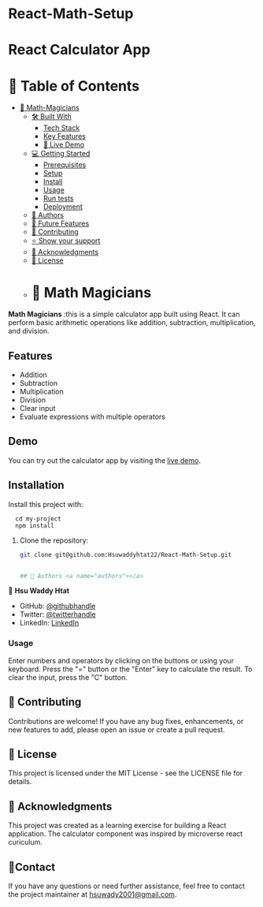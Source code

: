 # React-Math-Setup
# React Calculator App

# 📗 Table of Contents

- [📖 Math-Magicians ](#-math_magicians-)
  - [🛠 Built With ](#-built-with-)
    - [Tech Stack ](#tech-stack-)
    - [Key Features ](#key-features-)
    - [🚀 Live Demo ](#-live-demo-) 
  - [💻 Getting Started ](#-getting-started-)
    - [Prerequisites](#prerequisites)
    - [Setup](#setup)
    - [Install](#install)
    - [Usage](#usage)
    - [Run tests](#run-tests)
    - [Deployment](#deployment)
  - [👥 Authors ](#-authors-)
  - [🔭 Future Features ](#-future-features-)
  - [🤝 Contributing ](#-contributing-)
  - [⭐️ Show your support ](#️-show-your-support-)
  - [🙏 Acknowledgments ](#-acknowledgments-)
  - [📝 License ](#-license-)
  - # 📖 Math Magicians <a name="about-project"></a>
**Math Magicians**
:this is a simple calculator app built using React. It can perform basic arithmetic operations like addition, subtraction, multiplication, and division.

## Features

- Addition
- Subtraction
- Multiplication
- Division
- Clear input
- Evaluate expressions with multiple operators

## Demo

You can try out the calculator app by visiting the [live demo](https://your-demo-url.com).

## Installation

Install this project with:

```
  cd my-project
  npm install
```
1. Clone the repository:

   ```bash
   git clone git@github.com:Hsuwaddyhtat22/React-Math-Setup.git

   
   ## 👥 Authors <a name="authors"></a>

👤 **Hsu Waddy Htat**

- GitHub: [@githubhandle](https://github.com/Hsuwaddyhtat22)
- Twitter: [@twitterhandle](https://twitter.com/HtatWaddy83921)
- LinkedIn: [LinkedIn](https://www.linkedin.com/mwlite/profile/in/hsu-waddy-313a40222)


### Usage <a name="contributing"></a>
Enter numbers and operators by clicking on the buttons or using your keyboard.
Press the "=" button or the "Enter" key to calculate the result.
To clear the input, press the "C" button.

## 🤝 Contributing <a name="contributing"></a>
Contributions are welcome! If you have any bug fixes, enhancements, or new features to add, please open an issue or create a pull request.

## 📝 License <a name="license"></a>
This project is licensed under the MIT License - see the LICENSE file for details.

## 🙏 Acknowledgments <a name="acknowledgements"></a>
This project was created as a learning exercise for building a React application.
The calculator component was inspired by microverse react curiculum.

## 🤝Contact
If you have any questions or need further assistance, feel free to contact the project maintainer at hsuwady2001@gmail.com.
